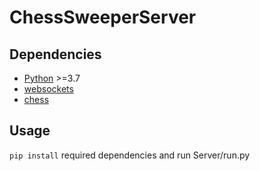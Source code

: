 # ChessSweeperServer

## Dependencies

* [Python](https://www.python.org/) >=3.7
* [websockets](https://pypi.org/project/websockets/)
* [chess](https://pypi.org/project/chess/)

## Usage

`pip install` required dependencies and run Server/run.py
